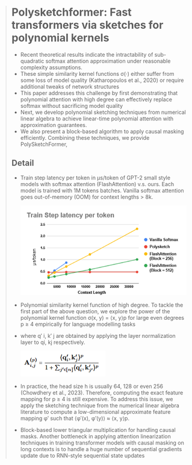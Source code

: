 > # Polysketchformer: Fast transformers via sketches for polynomial kernels
>
> * Recent theoretical results indicate the intractability of sub-quadratic softmax attention approximation under reasonable complexity assumptions.
> * These simple similarity kernel functions σ(⋅) either suffer from some loss of model quality (Katharopoulos et al., 2020) or require additional tweaks of network structures
> * This paper addresses this challenge by first demonstrating that polynomial attention with high degree can effectively replace softmax without sacrificing model quality
> * Next, we develop polynomial sketching techniques from numerical linear algebra to achieve linear-time polynomial attention with approximation guarantees.
> * We also present a block-based algorithm to apply causal masking efficiently. Combining these techniques, we provide PolySketchFormer,
>
> ## Detail
>
> * Train step latency per token in μs/token of GPT-2 small style models with softmax attention (FlashAttention) v.s. ours. Each model is trained with 1M tokens batches. Vanilla softmax attention goes out-of-memory (OOM) for context lengths > 8k.
>
>   ![1732024658964](images/Polysketchformer/1732024658964.png)
> * Polynomial similarity kernel function of high degree. To tackle the first part of the above question, we explore the power of the polynomial kernel function σ(x, y) = ⟨x, y⟩p for large even degrees p ≥ 4 empirically for language modelling tasks
> * where q′  i, k′  j are obtained by applying the layer normalization layer to qi, kj respectively.
>
>   ![1732172243278](images/Polysketchformer/1732172243278.png)
> * In practice, the head size h is usually 64, 128 or even 256 (Chowdhery et al., 2023). Therefore, computing the exact feature mapping for p ≥ 4 is still expensive. To address this issue, we apply the sketching technique from the numerical linear algebra literature to compute a low-dimensional approximate feature mapping φ′ such that ⟨φ′(x), φ′(y)⟩ ≈ ⟨x, y⟩p.
> * Block-based lower triangular multiplication for handling causal masks. Another bottleneck in applying attention linearization techniques in training transformer models with causal masking on long contexts is to handle a huge number of sequential gradients update due to RNN-style sequential state updates
